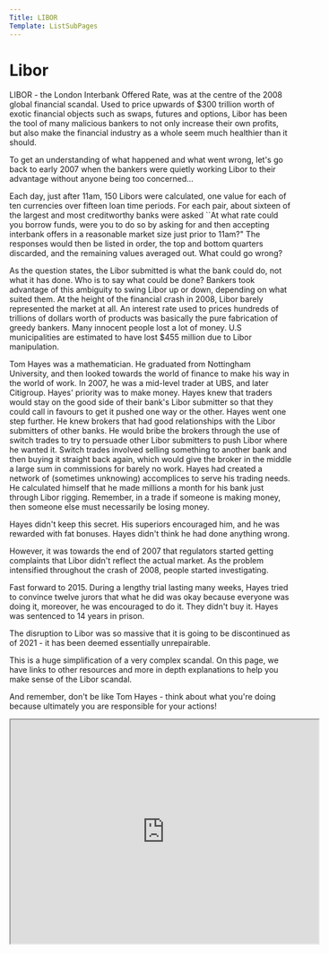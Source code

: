 ```yaml
---
Title: LIBOR
Template: ListSubPages
---
```


# Libor

LIBOR - the London Interbank Offered Rate, was at the centre of the 2008 global financial scandal. Used to price upwards of \$300 trillion worth of exotic financial objects such as swaps, futures and options, Libor has been the tool of many malicious bankers to not only increase their own profits, but also make the financial industry as a whole seem much healthier than it should. 

To get an understanding of what happened and what went wrong, let's go back to early 2007 when the bankers were quietly working Libor to their advantage without anyone being too concerned...

Each day, just after 11am, 150 Libors were calculated, one value for each of ten currencies over fifteen loan time periods. For each pair, about sixteen of the largest and most creditworthy banks were asked ``At what rate could you borrow funds, were you to do so by asking for and then accepting interbank offers in a reasonable market size just prior to 11am?" The responses would then be listed in order, the top and bottom quarters discarded, and the remaining values averaged out. What could go wrong?

As the question states, the Libor submitted is what the bank could do, not what it has done. Who is to say what could be done? Bankers took advantage of this ambiguity to swing Libor up or down, depending on what suited them. At the height of the financial crash in 2008, Libor barely represented the market at all. An interest rate used to prices hundreds of trillions of dollars worth of products was basically the pure fabrication of greedy bankers. Many innocent people lost a lot of money. U.S municipalities are estimated to have lost \$455 million due to Libor manipulation.

Tom Hayes was a mathematician. He graduated from Nottingham University, and then looked towards the world of finance to make his way in the world of work. In 2007, he was a mid-level trader at UBS, and later Citigroup. Hayes' priority was to make money. Hayes knew that traders would stay on the good side of their bank's Libor submitter so that they could call in favours to get it pushed one way or the other. Hayes went one step further. He knew brokers that had good relationships with the Libor submitters of other banks. He would bribe the brokers through the use of switch trades to try to persuade other Libor submitters to push Libor where he wanted it. Switch trades involved selling something to another bank and then buying it straight back again, which would give the broker in the middle a large sum in commissions for barely no work. Hayes had created a network of (sometimes unknowing) accomplices to serve his trading needs. He calculated himself that he made millions a month for his bank just through Libor rigging. Remember, in a trade if someone is making money, then someone else must necessarily be losing money.

Hayes didn't keep this secret. His superiors encouraged him, and he was rewarded with fat bonuses. Hayes didn't think he had done anything wrong. 

However, it was towards the end of 2007 that regulators started getting complaints that Libor didn't reflect the actual market. As the problem intensified throughout the crash of 2008, people started investigating.

Fast forward to 2015. During a lengthy trial lasting many weeks, Hayes tried to convince twelve jurors that what he did was okay because everyone was doing it, moreover, he was encouraged to do it. They didn't buy it. Hayes was sentenced to 14 years in prison. 

The disruption to Libor was so massive that it is going to be discontinued as of 2021 - it has been deemed essentially unrepairable.

This is a huge simplification of a very complex scandal. On this page, we have links to other resources and more in depth explanations to help you make sense of the Libor scandal. 

And remember, don't be like Tom Hayes - think about what you're doing because ultimately you are responsible for your actions!

<iframe width="550" height="400" src="https://prezi.com/view/fV0DGrn9ukgrf29XODgI//embed" webkitallowfullscreen="1" mozallowfullscreen="1" allowfullscreen="1"></iframe>


